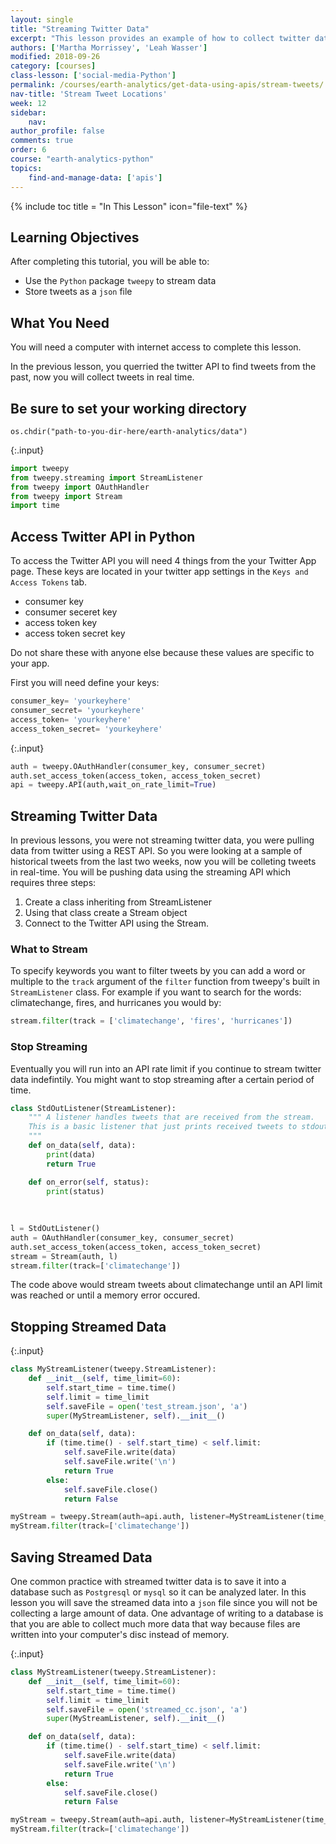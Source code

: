 ```yaml
---
layout: single
title: "Streaming Twitter Data"
excerpt: "This lesson provides an example of how to collect twitter data in real time."
authors: ['Martha Morrissey', 'Leah Wasser']
modified: 2018-09-26
category: [courses]
class-lesson: ['social-media-Python']
permalink: /courses/earth-analytics/get-data-using-apis/stream-tweets/
nav-title: 'Stream Tweet Locations'
week: 12
sidebar:
    nav:
author_profile: false
comments: true
order: 6
course: "earth-analytics-python"
topics:
    find-and-manage-data: ['apis']
---
```

{% include toc title = "In This Lesson" icon="file-text" %}

<div class='notice--success' markdown="1">

## <i class="fa fa-graduation-cap" aria-hidden="true"></i> Learning Objectives

After completing this tutorial, you will be able to:

* Use the `Python` package `tweepy` to stream data 
* Store tweets as a `json` file

## <i class="fa fa-check-square-o fa-2" aria-hidden="true"></i> What You Need

You will need a computer with internet access to complete this lesson.

</div>


In the previous lesson, you querried the twitter API to find tweets from the past, now you will collect tweets in real time. 

## Be sure to set your working directory

`os.chdir("path-to-you-dir-here/earth-analytics/data")`

{:.input}
```python
import tweepy
from tweepy.streaming import StreamListener
from tweepy import OAuthHandler
from tweepy import Stream
import time
```

## Access Twitter API in Python 
To access the Twitter API you will need 4 things from the your Twitter App page. These keys are located in your twitter app settings in the `Keys and Access Tokens` tab.

* consumer key
* consumer seceret key
* access token key 
* access token secret key 

Do not share these with anyone else because these values are specific to your app.


First you will need define your keys:

```Python
consumer_key= 'yourkeyhere'
consumer_secret= 'yourkeyhere'
access_token= 'yourkeyhere'
access_token_secret= 'yourkeyhere'
```

{:.input}
```python
auth = tweepy.OAuthHandler(consumer_key, consumer_secret)
auth.set_access_token(access_token, access_token_secret)
api = tweepy.API(auth,wait_on_rate_limit=True)
```

## Streaming Twitter Data

In previous lessons, you were not streaming twitter data, you were pulling data from twitter using a REST API. So you were looking at a sample of historical tweets from the last two weeks, now you will be colleting tweets in real-time. You will be pushing data using the streaming API which requires three steps: 

1. Create a class inheriting from StreamListener
2. Using that class create a Stream object
3. Connect to the Twitter API using the Stream.


### What to Stream 

To specify keywords you want to filter tweets by you can add a word or multiple to the `track` argument of the `filter` function from tweepy's built in `StreamListener` class. 
For example if you want to search for the words: climatechange, fires, and hurricanes you would by:

```python
stream.filter(track = ['climatechange', 'fires', 'hurricanes'])
```


### Stop Streaming 
Eventually you will run into an API rate limit if you continue to stream twitter data indefintily. You might want to stop streaming after a certain period of time.

```Python
class StdOutListener(StreamListener):
    """ A listener handles tweets that are received from the stream.
    This is a basic listener that just prints received tweets to stdout.
    """
    def on_data(self, data):
        print(data)
        return True

    def on_error(self, status):
        print(status)
        
        
        
l = StdOutListener()
auth = OAuthHandler(consumer_key, consumer_secret)
auth.set_access_token(access_token, access_token_secret)
stream = Stream(auth, l)
stream.filter(track=['climatechange'])    

```
The code above would stream tweets about climatechange until an API limit was reached or until a memory error occured. 

## Stopping Streamed Data

{:.input}
```python
class MyStreamListener(tweepy.StreamListener):
    def __init__(self, time_limit=60):
        self.start_time = time.time()
        self.limit = time_limit
        self.saveFile = open('test_stream.json', 'a')
        super(MyStreamListener, self).__init__()

    def on_data(self, data):
        if (time.time() - self.start_time) < self.limit:
            self.saveFile.write(data)
            self.saveFile.write('\n')
            return True
        else:
            self.saveFile.close()
            return False

myStream = tweepy.Stream(auth=api.auth, listener=MyStreamListener(time_limit=20))
myStream.filter(track=['climatechange'])
```

## Saving Streamed Data

One common practice with streamed twitter data is to save it into a database such as `Postgresql` or `mysql` so it can be analyzed later. In this lesson you will save the streamed data into a `json` file since you will not be collecting a large amount of data. One advantage of writing to a database is that you are able to collect much more data that way because files are written into your computer's disc instead of memory. 

{:.input}
```python
class MyStreamListener(tweepy.StreamListener):
    def __init__(self, time_limit=60):
        self.start_time = time.time()
        self.limit = time_limit
        self.saveFile = open('streamed_cc.json', 'a')
        super(MyStreamListener, self).__init__()

    def on_data(self, data):
        if (time.time() - self.start_time) < self.limit:
            self.saveFile.write(data)
            self.saveFile.write('\n')
            return True
        else:
            self.saveFile.close()
            return False

myStream = tweepy.Stream(auth=api.auth, listener=MyStreamListener(time_limit=20))
myStream.filter(track=['climatechange'])
```
